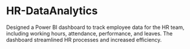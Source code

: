 # HR-DataAnalytics
Designed a Power BI dashboard to track employee data for the HR team, including working hours, attendance, performance, and leaves. The dashboard streamlined HR processes and increased efficiency.
